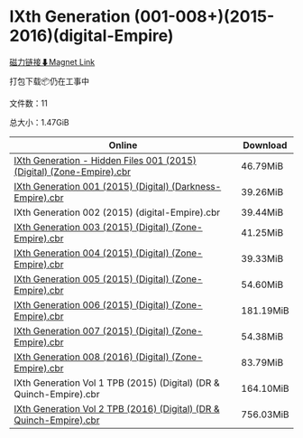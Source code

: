 # IXth Generation (001-008+)(2015-2016)(digital-Empire)

[磁力链接⬇Magnet Link](magnet:?xt=urn:btih:976a119be4be19e3849a412da26ceb13fbd75edc&dn=IXth%20Generation%20%28001-008%2B%29%282015-2016%29%28digital-Empire%29)

打包下载📦仍在工事中

文件数：11

总大小：1.47GiB

Online | Download
--- | ---
[IXth Generation - Hidden Files 001 (2015) (Digital) (Zone-Empire).cbr](https://github.com/alicewish/markdown/blob/master/comic/IXth-Generation-Hidden-Files-001-2015-Digital-Zone-Empire-cbr.md) | 46.79MiB
[IXth Generation 001 (2015) (Digital) (Darkness-Empire).cbr](https://github.com/alicewish/markdown/blob/master/comic/IXth-Generation-001-2015-Digital-Darkness-Empire-cbr.md) | 39.26MiB
IXth Generation 002 (2015) (digital-Empire).cbr | 39.44MiB
[IXth Generation 003 (2015) (Digital) (Zone-Empire).cbr](https://github.com/alicewish/markdown/blob/master/comic/IXth-Generation-003-2015-Digital-Zone-Empire-cbr.md) | 41.25MiB
[IXth Generation 004 (2015) (Digital) (Zone-Empire).cbr](https://github.com/alicewish/markdown/blob/master/comic/IXth-Generation-004-2015-Digital-Zone-Empire-cbr.md) | 39.33MiB
[IXth Generation 005 (2015) (Digital) (Zone-Empire).cbr](https://github.com/alicewish/markdown/blob/master/comic/IXth-Generation-005-2015-Digital-Zone-Empire-cbr.md) | 54.60MiB
[IXth Generation 006 (2015) (Digital) (Zone-Empire).cbr](https://github.com/alicewish/markdown/blob/master/comic/IXth-Generation-006-2015-Digital-Zone-Empire-cbr.md) | 181.19MiB
[IXth Generation 007 (2015) (Digital) (Zone-Empire).cbr](https://github.com/alicewish/markdown/blob/master/comic/IXth-Generation-007-2015-Digital-Zone-Empire-cbr.md) | 54.38MiB
[IXth Generation 008 (2016) (Digital) (Zone-Empire).cbr](https://github.com/alicewish/markdown/blob/master/comic/IXth-Generation-008-2016-Digital-Zone-Empire-cbr.md) | 83.79MiB
IXth Generation Vol 1 TPB (2015) (Digital) (DR & Quinch-Empire).cbr | 164.10MiB
[IXth Generation Vol 2 TPB (2016) (Digital) (DR & Quinch-Empire).cbr](https://github.com/alicewish/markdown/blob/master/comic/IXth-Generation-Vol-2-TPB-2016-Digital-DR-Quinch-Empire-cbr.md) | 756.03MiB